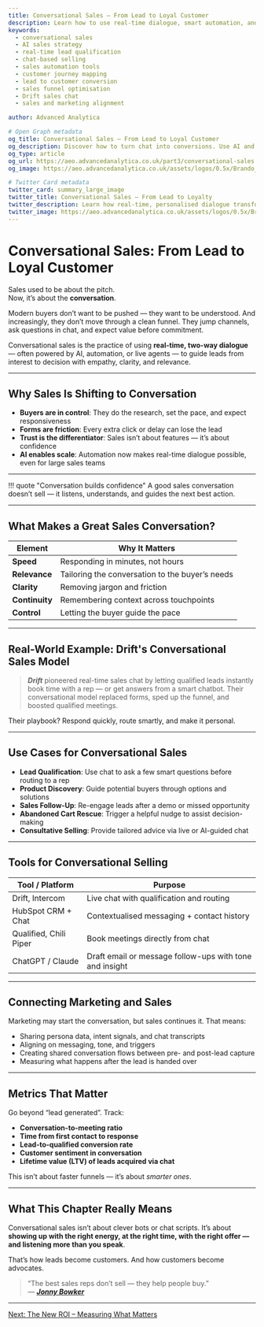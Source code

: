 ```yaml
---
title: Conversational Sales – From Lead to Loyal Customer
description: Learn how to use real-time dialogue, smart automation, and AI-enhanced chat to qualify leads, close deals, and build stronger customer relationships.
keywords:
  - conversational sales
  - AI sales strategy
  - real-time lead qualification
  - chat-based selling
  - sales automation tools
  - customer journey mapping
  - lead to customer conversion
  - sales funnel optimisation
  - Drift sales chat
  - sales and marketing alignment

author: Advanced Analytica

# Open Graph metadata
og_title: Conversational Sales – From Lead to Loyal Customer
og_description: Discover how to turn chat into conversions. Use AI and live dialogue to qualify, guide, and convert leads with empathy and speed.
og_type: article
og_url: https://aeo.advancedanalytica.co.uk/part3/conversational-sales
og_image: https://aeo.advancedanalytica.co.uk/assets/logos/0.5x/Brando_9@0.5x.png

# Twitter Card metadata
twitter_card: summary_large_image
twitter_title: Conversational Sales – From Lead to Loyalty
twitter_description: Learn how real-time, personalised dialogue transforms sales journeys. AI-powered selling with a human touch.
twitter_image: https://aeo.advancedanalytica.co.uk/assets/logos/0.5x/Brando_9@0.5x.png
---
```



# Conversational Sales: From Lead to Loyal Customer

Sales used to be about the pitch.  
Now, it’s about the **conversation**.

Modern buyers don’t want to be pushed — they want to be understood. And increasingly, they don’t move through a clean funnel. They jump channels, ask questions in chat, and expect value before commitment.

Conversational sales is the practice of using **real-time, two-way dialogue** — often powered by AI, automation, or live agents — to guide leads from interest to decision with empathy, clarity, and relevance.

---

## Why Sales Is Shifting to Conversation

- **Buyers are in control**: They do the research, set the pace, and expect responsiveness  
- **Forms are friction**: Every extra click or delay can lose the lead  
- **Trust is the differentiator**: Sales isn’t about features — it’s about confidence  
- **AI enables scale**: Automation now makes real-time dialogue possible, even for large sales teams

---

!!! quote "Conversation builds confidence"
    A good sales conversation doesn’t sell — it listens, understands, and guides the next best action.

---

## What Makes a Great Sales Conversation?

| Element                | Why It Matters                               |
|------------------------|-----------------------------------------------|
| **Speed**              | Responding in minutes, not hours              |
| **Relevance**          | Tailoring the conversation to the buyer’s needs |
| **Clarity**            | Removing jargon and friction                  |
| **Continuity**         | Remembering context across touchpoints        |
| **Control**            | Letting the buyer guide the pace              |

---

## Real-World Example: Drift's Conversational Sales Model

> ***Drift*** pioneered real-time sales chat by letting qualified leads instantly book time with a rep — or get answers from a smart chatbot. Their conversational model replaced forms, sped up the funnel, and boosted qualified meetings.

Their playbook? Respond quickly, route smartly, and make it personal.

---

## Use Cases for Conversational Sales

- **Lead Qualification**: Use chat to ask a few smart questions before routing to a rep  
- **Product Discovery**: Guide potential buyers through options and solutions  
- **Sales Follow-Up**: Re-engage leads after a demo or missed opportunity  
- **Abandoned Cart Rescue**: Trigger a helpful nudge to assist decision-making  
- **Consultative Selling**: Provide tailored advice via live or AI-guided chat

---

## Tools for Conversational Selling

| Tool / Platform        | Purpose                                     |
|------------------------|---------------------------------------------|
| Drift, Intercom        | Live chat with qualification and routing    |
| HubSpot CRM + Chat     | Contextualised messaging + contact history  |
| Qualified, Chili Piper | Book meetings directly from chat            |
| ChatGPT / Claude       | Draft email or message follow-ups with tone and insight |

---

## Connecting Marketing and Sales

Marketing may start the conversation, but sales continues it. That means:

- Sharing persona data, intent signals, and chat transcripts  
- Aligning on messaging, tone, and triggers  
- Creating shared conversation flows between pre- and post-lead capture  
- Measuring what happens after the lead is handed over  

---

## Metrics That Matter

Go beyond “lead generated”. Track:

- **Conversation-to-meeting ratio**  
- **Time from first contact to response**  
- **Lead-to-qualified conversion rate**  
- **Customer sentiment in conversation**  
- **Lifetime value (LTV) of leads acquired via chat**

This isn’t about faster funnels — it’s about *smarter ones*.

---

## What This Chapter Really Means

Conversational sales isn’t about clever bots or chat scripts. It’s about **showing up with the right energy, at the right time, with the right offer — and listening more than you speak**.

That’s how leads become customers. And how customers become advocates.

> “The best sales reps don’t sell — they help people buy.”  
> — ***[Jonny Bowker](https://www.linkedin.com/in/jbbowker/)***

---

[Next: The New ROI – Measuring What Matters](../part4/new-roi.md)
